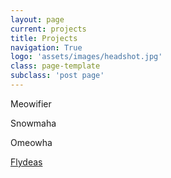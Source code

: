 ```yaml
---
layout: page
current: projects
title: Projects
navigation: True
logo: 'assets/images/headshot.jpg'
class: page-template
subclass: 'post page'
---
```

Meowifier

Snowmaha

Omeowha

[Flydeas](http://app.flydeas.io)